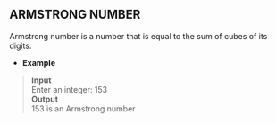 ## ARMSTRONG NUMBER  

Armstrong number is a number that is equal to the sum of cubes of its digits.    

* **Example**  

> **Input**  
> Enter an integer: 153  
> **Output**  
> 153 is an Armstrong number

